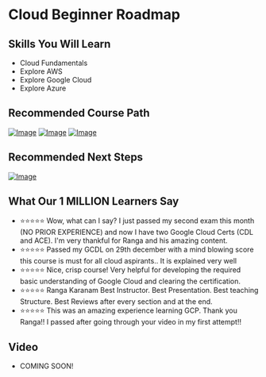 # Cloud Beginner Roadmap

## Skills You Will Learn

- Cloud Fundamentals
- Explore AWS
- Explore Google Cloud
- Explore Azure

## Recommended Course Path
[![Image](https://www.springboottutorial.com/images/Course-aws-certified-cloud-practitioner.png " Course")](https://www.udemy.com/course/aws-certified-cloud-practitioner-step-by-step/?couponCode=JULY2022)
[![Image](https://www.springboottutorial.com/images/Course-azure-az-900.png "Course")](https://www.udemy.com/course/azure-certification-az-900-azure-fundamentals/?couponCode=JULY2022)
[![Image](https://www.springboottutorial.com/images/Course-gcp-cdl.png " Course")](https://www.udemy.com/course/google-cloud-digital-leader-certification/?couponCode=JULY2022)

## Recommended Next Steps

[![Image](https://www.springboottutorial.com/images/Course-DevOps.png "DevOps Course")](https://www.udemy.com/course/devops-with-docker-kubernetes-and-azure-devops/?couponCode=JULY2022)

## What Our 1 MILLION Learners Say
- :star::star::star::star::star: Wow, what can I say? I just passed my second exam this month (NO PRIOR EXPERIENCE) and now I have two Google Cloud Certs (CDL and ACE). I'm very thankful for Ranga and his amazing content.
- :star::star::star::star::star: Passed my GCDL on 29th december with a mind blowing score this course is must for all cloud aspirants.. It is explained very well
- :star::star::star::star::star: Nice, crisp course! Very helpful for developing the required basic understanding of Google Cloud and clearing the certification.
- :star::star::star::star::star: Ranga Karanam Best Instructor. Best Presentation. Best teaching Structure. Best Reviews after every section and at the end.
- :star::star::star::star::star: This was an amazing experience learning GCP. Thank you Ranga!! I passed after going through your video in my first attempt!!

## Video

- COMING SOON!